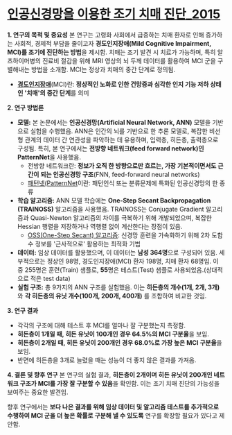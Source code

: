 # [인공신경망을 이용한 조기 치매 진단_2015](<00.인공신경망을 이용한 조기 치매 진단_2015.pdf>)

**1. 연구의 목적 및 중요성**
본 연구는 고령화 사회에서 급증하는 치매 환자로 인해 증가하는 사회적, 경제적 부담을 줄이고자 **경도인지장애(Mild Cognitive Impairment, MCI)를 조기에 진단하는 방법**을 제시함. 치매는 조기 발견 시 치료가 가능하며, 특히 알츠하이머병의 진료비 절감을 위해 MRI 영상의 뇌 두께 데이터를 활용하여 MCI 군을 구별해내는 방법을 소개함. MCI는 정상과 치매의 중간 단계로 정의됨.
- **[경도인지장애](경도인지장애.md)**(MCI)란: **정상적인 노화로 인한 건망증과 심각한 인지 기능 저하 상태인 '치매'의 중간 단계**를 의미

**2. 연구 방법론**
-   **모델:** 본 논문에서는 **인공신경망(Artificial Neural Network, ANN)** 모델을 기반으로 실험을 수행했음. ANN은 인간의 뇌를 기반으로 한 추론 모델로, 복잡한 비선형 관계의 데이터 간 연관성을 파악하는 데 유용하며, 입력층, 히든층, 출력층으로 구성됨. 특히, 본 연구에서는 **전방향 네트워크(feed forward network)인 PatternNet**을 사용했음.
	- 전방향 네트워크란: **정보가 오직 한 방향으로만 흐르는, 가장 기본적이면서도 근간이 되는 인공신경망 구조**(FNN, feed-forward neural networks)
	- [패턴넷(PatternNet](패턴넷(PatternNet).md)이란: 패턴인식 또는 분류문제에 특화된 인공신경망의 한 종류
-   **학습 알고리즘:** ANN 모델 학습에는 **One-Step Secant Backpropagation (TRAINOSS)** 알고리즘을 사용했음. TRAINOSS는 Conjugate Gradient 알고리즘과 Quasi-Newton 알고리즘의 차이를 극복하기 위해 개발되었으며, 복잡한 Hessian 행렬을 저장하거나 역행렬 없이 계산한다는 장점이 있음.
	- [OSS(One-Step Secant) 알고리즘](<OSS(One-Step Secant) 알고리즘.md>): 신경망 훈련을 가속화하기 위해 2차 도함수 정보를 '근사적으로' 활용하는 최적화 기법
-   **데이터:** 임상 데이터를 활용했으며, 이 데이터는 **남성 364명**으로 구성되어 있음. 세부적으로는 정상인 98명, 경도인지장애(MCI) 환자 198명, 치매 환자 68명임. 이 중 255명은 훈련(Train) 샘플로, **55**명은 테스트(Test) 샘플로 사용되었음.(상대적으로 적은 test data)
-   **실험 구조:** 총 9가지의 ANN 구조를 실험했음. 이는 **히든층의 개수(1개, 2개, 3개)** 와 **각 히든층의 유닛 개수(100개, 200개, 400개)** 를 조합하여 비교한 것임.

**3. 연구 결과**
-   각각의 구조에 대해 테스트 후 MCI를 얼마나 잘 구분했는지 측정함.
-   **히든층이 1개일 때, 히든 유닛이 100개인 경우 64.5%의 MCI 구분율**을 보임.
-   **히든층이 2개일 때, 히든 유닛이 200개인 경우 68.0%로 가장 높은 MCI 구분율**을 보임.
-   반면에 히든층을 3개로 늘렸을 때는 성능이 더 좋지 않은 결과를 가져옴.

**4. 결론 및 향후 연구**
본 연구의 실험 결과, **히든층이 2개이며 히든 유닛이 200개인 네트워크 구조가 MCI를 가장 잘 구분할 수 있음**을 확인함. 이는 조기 치매 진단의 가능성을 보여주는 중요한 발견임.

향후 연구에서는 **보다 나은 결과를 위해 임상 데이터 및 알고리즘 테스트를 추가적으로 수행하여 MCI 군을 더 높은 확률로 구분해 낼 수 있도록** 연구를 확장할 필요가 있다고 제안함.